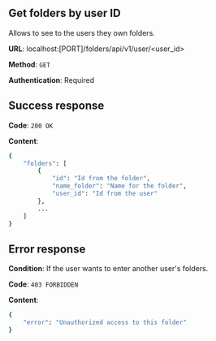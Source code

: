 ## Get folders by user ID
Allows to see to the users they own folders.

**URL**: localhost:[PORT]/folders/api/v1/user/<user_id>

**Method**: `GET`

**Authentication**: Required

## Success response
**Code**: `200 OK`

**Content**:
```bash
{
    "folders": [
        {
            "id": "Id from the folder",
            "name_folder": "Name for the folder",
            "user_id": "Id from the user"
        },
        ...
    ]
}
```

## Error response
**Condition**: If the user wants to enter another user's folders.

**Code**: `403 FORBIDDEN`

**Content**:
```bash
{
    "error": "Unauthorized access to this folder"
}
```